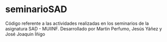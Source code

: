 # seminarioSAD
Código referente a las actividades realizadas en los seminarios de la asignatura SAD - MUIINF.
Desarrollado por Martin Perfumo, Jesús Yáñez y José Joaquin Íñigo
